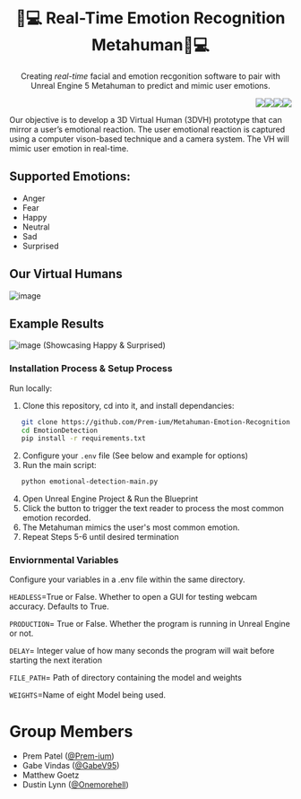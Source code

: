 <h1 align="center"> 🧠💻 Real-Time Emotion Recognition Metahuman🧠💻 </h1>
<p align="center">Creating <i>real-time</i> facial and emotion recgonition software to pair with Unreal Engine 5 Metahuman to predict and mimic user emotions.</p>
<p align="right"><img src="https://img.shields.io/badge/python-3670A0?style=for-the-badge&logo=python&logoColor=ffdd54"/><img src="https://img.shields.io/badge/TensorFlow-%23FF6F00.svg?style=for-the-badge&logo=TensorFlow&logoColor=white"/><img src="https://img.shields.io/badge/numpy-%23013243.svg?style=for-the-badge&logo=numpy&logoColor=white"/><img src="https://img.shields.io/badge/Keras-%23D00000.svg?style=for-the-badge&logo=Keras&logoColor=white"/></p>
Our objective is to develop a 3D Virtual Human (3DVH) prototype that can mirror a user’s emotional reaction. The user emotional reaction is captured using a computer vison-based technique and a camera system.  The VH will mimic user emotion in real-time.

## Supported Emotions:
- Anger
- Fear
- Happy
- Neutral
- Sad
- Surprised

## Our Virtual Humans
![image](https://user-images.githubusercontent.com/80719066/229881331-faa04b08-8524-4901-9398-e8b927542c98.png)
## Example Results 
![image](https://user-images.githubusercontent.com/80719066/229880499-9b973ded-d2ea-453f-8590-f873696ad039.png)
(Showcasing Happy & Surprised)

### Installation Process & Setup Process
Run locally:
1. Clone this repository, cd into it, and install dependancies:
```sh
   git clone https://github.com/Prem-ium/Metahuman-Emotion-Recognition.git
   cd EmotionDetection
   pip install -r requirements.txt
   ```
2. Configure your `.env` file (See below and example for options)
3. Run the main script:
```sh
   python emotional-detection-main.py
```
4. Open Unreal Engine Project & Run the Blueprint
5. Click the button to trigger the text reader to process the most common emotion recorded.
6. The Metahuman mimics the user's most common emotion.
7. Repeat Steps 5-6 until desired termination

### Enviornmental Variables
Configure your variables in a .env file within the same directory.

`HEADLESS`=True or False. Whether to open a GUI for testing webcam accuracy. Defaults to True.

`PRODUCTION`= True or False. Whether the program is running in Unreal Engine or not.

`DELAY`= Integer value of how many seconds the program will wait before starting the next iteration

`FILE_PATH`= Path of directory containing the model and weights

`WEIGHTS`=Name of eight Model being used.

# Group Members
- Prem Patel ([@Prem-ium](https://github.com/Prem-ium))
- Gabe Vindas ([@GabeV95](https://github.com/GabeV95))
- Matthew Goetz
- Dustin Lynn ([@Onemorehell](https://github.com/Onemorehell))
